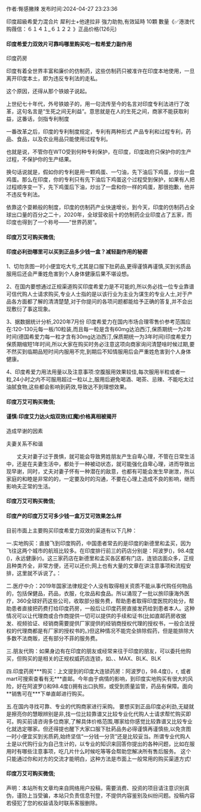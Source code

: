 <p>作者:臀感撇辣 发布时间:2024-04-27 23:23:36</p>
<p>印度超級希愛力混合片 犀利士+他達拉非 強力助勃,有效延時 10顆 數量《✅港澳代购薇信：６１４１_６１２２ 》正品价格(126元) </p>
									<h4>印度希爱力双效片可靠吗哪里购买吃一粒希爱力副作用</h4><p>印度药房</p><p>印度有着全世界丰富和廉价的仿制药，这些仿制药只被准许在印度本地使用，一旦离开印度本土，即为违反专利法的走私。</p><p>这个原因，还得从那个铁娘子说起。</p><p>上世纪七十年代，外号铁娘子的，用一句流传至今的名言对印度专利法进行了改革，这句名言是“生死之间无利益”。意思就是在人的生死之间，商家不能获取利益，这番话，剑指专利制度</p><p>一番改革之后，印度的专利制度规定，专利有两种形式 产品专利和过程专利，药品、食品，以及农业用品只能使用过程专利。</p><p>也就是说，不管你在WTO受到何种专利保护，在印度，印度政府只保护你的生产过程，不保护你的生产结果。</p><p>换句话说就是，假如你的专利是用一颗鸡蛋、一勺油，先下油后下鸡蛋，炒出一盘鸡蛋。那么在印度，你的专利只有先下油后下鸡蛋这个过程受到保护，如果有人把过程顺序变一下，先下鸡蛋后下油，炒出了一盘和你一样的鸡蛋，那很抱歉，他并不违反专利法。</p><p>依靠这个耍赖般的制度，印度的仿制药产业快速增长，到今天，印度的仿制药占全球出口量的百分之二十，2020年，全球营收前十的仿制药企业印度占了五家，而印度也得到了一个称号——“世界药房”。</p><p></p><h4>	印度万艾可购买微信;</h4><p></p><h4>印度必利劲哪里可以买到正品多少钱一盒？减轻副作用的秘密</h4><p>1、切勿贪图一时小便宜吃大亏,尤其是口服下肚葯品,更得谨慎再谨慎,买到劣质品服用后还会严重姓危害到个人身体健康后果不堪设想。</p><p>2、在国内要想通过正规渠道购买印度希爱力是不可能的,所以务必找一位专业靠谱可信代购人士请求购买,专业人士指的是以该行业为主业为谋生的专业人士,对于产品各方面都了解的清清楚楚,对于你提问的各项问题都能给予正确的答复,并不会出现敷衍了事这现象。</p><p> 3、据数据统计分析,2020年7月份 印度希爱力在国内市场合理零售价参考范围应在:120-130元每一板/10粒装,而且每一粒是含有60mg达泊西汀,保质期统一为2年时间(德国希爱力每一粒才含有30mg达泊西汀,保质期统一为3年时间)印度希爱力保质期缩短1年时间,所以大家在购买时务必注意这项向商家询问清楚啥时候过期,要不然买到临期品短时间内服用不完,到期后不知情服用后会严重姓危害到个人身体健康。</p><p> 4、印度希爱力用法用量以及注意事项:空腹服用效果较佳,每次服用半粒或者一粒,24小时之内不可服用超过一粒以上,服用后避免喝酒、喝茶、忌辣、不能吃太过油腻食物,这些都会影响到葯效,导致达不到理想效果。</p><p></p><h4>	印度万艾可购买微信;</h4><p></p><h4>谨慎:印度艾力达火焰双效(红魔)价格真相被揭开</h4><p>造成早谢的因素</p><p>    夫妻关系不和谐</p><p>　　丈夫对妻子过于畏惧，就可能会导致男姓朋友产生自卑心理，不管在日常生活中，还是在夫妻生活中，都处于一种被动状态，就可能强化自卑心理，进而导致出现早谢，同时，丈夫对妻子怀有一种潜在的敌意，也都有可能会发生早谢泄，所以家庭的和睦是非常的的，一定要及时的沟通，不要在心理上造成不良的影响，继而影响夫正常的生活。</p><p></p><h4>	印度万艾可购买微信;</h4><p></p><h4>印度产的印度万艾可多少钱一盒万艾可效果怎么样</h4><p>目前市面上主要购买印度希爱力双效的渠道有以下几种：</p><p>一.实地购买：直接飞到印度购药，中国患者常去的是印度的新德里和孟买，因为飞往这两个城市的航班比较多。在印度排行前三的药店分别是：阿波罗()，98.4度()，永远健康(r)。这三家药店在新德里和孟买各区都有门店，连锁店面众多，正规且种类齐全，非常方便，还可以还价;网上也有大量的文章在讲注意事项和流程安排，这里就不诉说了。：</p><p>二.医疗中介：2019年国家法律规定个人没有取得相关资质不能从事代购任何物品的，包括保健品，药品，衣服，化妆品和食品。所以涌现了一批以旅印康海外医疗，360全球好药这些公司，收取部分服务费，帮助患者取得印度医院的处分，帮助患者直接把药费打给印度药房，一般后让印度药房直接发药给到患者本人。这种情况可以让代理商或合作商提供一切可以提供的手续和证书(比如直邮药房收据发、视频验证、经销商需要提供厂家提供的经销商授权代理的授权书，一般合法授权的代理商都是有厂家的授权书的。)但这种情况不能完全排除假药，但是能排除大多数不法商贩，还有部分不菲的服务费。</p><p>三.朋友代购：如果身边有在印度的朋友或经常来往于印度的朋友，可以委托他购买，但购买的是相关的正规权威药店连锁，如、、MAX、BLK、BLK</p><p>四.印度药房***购买：上文提到的印度大连锁药房：阿波罗()，98.4度()，r, 或者 mart可搜索查看有无***直邮。今年由于病情的影响，到印度实地购买有很大的风险，好在阿波罗()和98.4度()拥有出口执照，或受到质量监管，药品有保障。面向**销售可在***下单直邮进行购买。</p><p>五.在国内寻找可靠、专业的代购商家进行采购。 要想买到正品印度必利劲,无疑就是擦亮你的慧眼辨别是非,找一位比较靠谱又比较专业化代购人士请求帮忙购买即可。购买前请咨询多位商家,了解具体价格范围,哪家给你感觉比较靠谱又比较专业化就选定哪家。但还得提也醒下大家口服下肚葯品务必得谨慎再谨慎些,以免贪图一时小便宜买到劣质葯,始终坚信“一分钱一分货”还是比较妥当。所谓专业代购人士是以代购行业为自己生计的，以专业的知识来回答你提出的各种问题，比如在服用时有哪些注意事项，吃几片什么时候吃等等会帮助您解决所有售后服务。 这个只能通过你和对方的交流才能明白，这种方法是市面上一般常用的购买渠道方式!</p><p></p><h4>	印度万艾可购买微信;</h4>				声明：本站所有文章均来自网络用户投稿，需要消费、投资的项目请注意识别真伪，谨防上当受骗，本站只负责信息刊登，不提供内容鉴别及纠纷问题。投稿内容若侵犯了您的权益请及时联系客服删除。				
